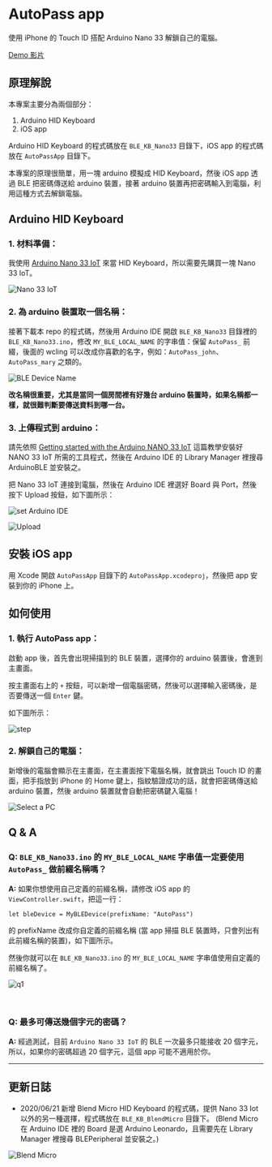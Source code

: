 # AutoPass app

使用 iPhone 的 Touch ID 搭配 Arduino Nano 33 解鎖自己的電腦。

[Demo 影片](https://twitter.com/riddle_ling/status/1272561538843373568?s=20)



## 原理解說

本專案主要分為兩個部分：

1. Arduino HID Keyboard
2. iOS app

Arduino HID Keyboard 的程式碼放在 `BLE_KB_Nano33` 目錄下，iOS app 的程式碼放在 `AutoPassApp` 目錄下。

本專案的原理很簡單，用一塊 arduino 模擬成 HID Keyboard，然後 iOS app 透過 BLE 把密碼傳送給 arduino 裝置，接著 arduino 裝置再把密碼輸入到電腦，利用這種方式去解鎖電腦。



## Arduino HID Keyboard

### 1. 材料準備：

我使用 [Arduino Nano 33 IoT](https://store.arduino.cc/usa/nano-33-iot) 來當 HID Keyboard，所以需要先購買一塊 Nano 33 IoT。

![Nano 33 IoT](imgs/nano_33_iot.jpg)


### 2. 為 arduino 裝置取一個名稱：

接著下載本 repo 的程式碼，然後用 Arduino IDE 開啟 `BLE_KB_Nano33` 目錄裡的 `BLE_KB_Nano33.ino`，修改 `MY_BLE_LOCAL_NAME` 的字串值：保留 `AutoPass_` 前綴，後面的 wcling 可以改成你喜歡的名字，例如：`AutoPass_john`、`AutoPass_mary` 之類的。

![BLE Device Name](imgs/ble_device_name.png)

**改名稱很重要，尤其是當同一個房間裡有好幾台 arduino 裝置時，如果名稱都一樣，就很難判斷要傳送資料到哪一台。**

### 3. 上傳程式到 arduino：

請先依照 [Getting started with the Arduino NANO 33 IoT](https://www.arduino.cc/en/Guide/NANO33IoT) 這篇教學安裝好 NANO 33 IoT 所需的工具程式，然後在 Arduino IDE 的 Library Manager 裡搜尋 ArduinoBLE 並安裝之。

把 Nano 33 IoT 連接到電腦，然後在 Arduino IDE 裡選好 Board 與 Port，然後按下 Upload 按鈕，如下圖所示：

![set Arduino IDE](imgs/arduino_ide_set.png)

![Upload](imgs/arduino_ide_upload.png)



## 安裝 iOS app

用 Xcode 開啟 `AutoPassApp` 目錄下的 `AutoPassApp.xcodeproj`，然後把 app 安裝到你的 iPhone 上。



## 如何使用

### 1. 執行 AutoPass app：

啟動 app 後，首先會出現掃描到的 BLE 裝置，選擇你的 arduino 裝置後，會進到主畫面。

按主畫面右上的 `+` 按鈕，可以新增一個電腦密碼，然後可以選擇輸入密碼後，是否要傳送一個 `Enter` 鍵。

如下圖所示：

![step](imgs/step.png)

### 2. 解鎖自己的電腦：

新增後的電腦會顯示在主畫面，在主畫面按下電腦名稱，就會跳出 Touch ID 的畫面，把手指放到 iPhone 的 Home 鍵上，指紋驗證成功的話，就會把密碼傳送給 arduino 裝置，然後 arduino 裝置就會自動把密碼鍵入電腦！

![Select a PC](imgs/select_pc.jpg)



## Q & A


### Q: `BLE_KB_Nano33.ino` 的 `MY_BLE_LOCAL_NAME` 字串值一定要使用 `AutoPass_` 做前綴名稱嗎？

**A:** 如果你想使用自己定義的前綴名稱，請修改 iOS app 的 `ViewController.swift`，把這一行：

```
let bleDevice = MyBLEDevice(prefixName: "AutoPass")
```

的 prefixName 改成你自定義的前綴名稱 (當 app 掃描 BLE 裝置時，只會列出有此前綴名稱的裝置)，如下圖所示。

然後你就可以在 `BLE_KB_Nano33.ino` 的 `MY_BLE_LOCAL_NAME` 字串值使用自定義的前綴名稱了。

![q1](imgs/prefix_name.png)

<br>


### Q: 最多可傳送幾個字元的密碼？

**A:** 經過測試，目前 `Arduino Nano 33 IoT` 的 BLE 一次最多只能接收 20 個字元，所以，如果你的密碼超過 20 個字元，這個 app 可能不適用於你。

<hr>

## 更新日誌

- 2020/06/21 新增 Blend Micro HID Keyboard 的程式碼，提供 Nano 33 Iot 以外的另一種選擇，程式碼放在 `BLE_KB_BlendMicro` 目錄下。 (Blend Micro 在 Arduino IDE 裡的 Board 是選 Arduino Leonardo，且需要先在 Library Manager 裡搜尋 BLEPeripheral 並安裝之。)

![Blend Micro](imgs/blend_micro.jpg)

<br>
